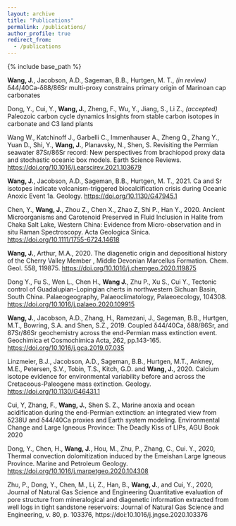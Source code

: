 ```yaml
---
layout: archive
title: "Publications"
permalink: /publications/
author_profile: true
redirect_from:
  - /publications
---
```

{% include base_path %}

**Wang, J.**, Jacobson, A.D., Sageman, B.B., Hurtgen, M. T., *(in review)* δ44/40Ca-δ88/86Sr multi-proxy constrains primary origin of Marinoan cap carbonates

Dong, Y., Cui, Y., **Wang, J.**, Zheng, F., Wu, Y., Jiang, S., Li Z., *(accepted)* Paleozoic carbon cycle dynamics Insights from stable carbon isotopes in carbonate and C3 land plants

Wang W., Katchinoff J., Garbelli C., Immenhauser A., Zheng Q., Zhang Y., Yuan D., Shi, Y., **Wang, J.**, Planavsky, N., Shen, S. Revisiting the Permian seawater 87Sr/86Sr record: New perspectives from brachiopod proxy data and stochastic oceanic box models. Earth Science Reviews. https://doi.org/10.1016/j.earscirev.2021.103679

**Wang, J.**, Jacobson, A.D., Sageman, B.B., Hurtgen, M. T., 2021. Ca and Sr isotopes indicate volcanism-triggered biocalcification crisis during Oceanic Anoxic Event 1a. Geology. https://doi.org/10.1130/G47945.1

Chen, Y., **Wang, J.**, Zhou Z., Chen X., Zhao Z, Shi P., Han Y., 2020. Ancient Microorganisms and Carotenoid Preserved in Fluid Inclusion in Halite from Chaka Salt Lake, Western China: Evidence from Micro-observation and in situ Raman Spectroscopy. Acta Geologica Sinica.  https://doi.org/10.1111/1755-6724.14618

**Wang, J.**, Arthur, M.A., 2020. The diagenetic origin and depositional history of the Cherry Valley Member , Middle Devonian Marcellus Formation. Chem. Geol. 558, 119875. https://doi.org/10.1016/j.chemgeo.2020.119875

Dong Y., Fu S., Wen L., Chen H., **Wang J.**, Zhu P., Xu S., Cui Y., Tectonic control of Guadalupian-Lopingian cherts in northwestern Sichuan Basin, South China. Palaeogeography, Palaeoclimatology, Palaeoecology, 104308. https://doi.org/10.1016/j.palaeo.2020.109915

**Wang, J.**, Jacobson, A.D., Zhang, H., Ramezani, J., Sageman, B.B., Hurtgen, M.T., Bowring, S.A. and Shen, S.Z., 2019. Coupled δ44/40Ca, δ88/86Sr, and 87Sr/86Sr geochemistry across the end-Permian mass extinction event. Geochimica et Cosmochimica Acta, 262, pp.143-165. https://doi.org/10.1016/j.gca.2019.07.035

Linzmeier, B.J., Jacobson, A.D., Sageman, B.B., Hurtgen, M.T., Ankney, M.E., Petersen, S.V., Tobin, T.S., Kitch, G.D. and **Wang, J.**, 2020. Calcium isotope evidence for environmental variability before and across the Cretaceous-Paleogene mass extinction. Geology. https://doi.org/10.1130/G46431.1

Cui, Y, Zhang, F., **Wang, J.**, Shen S. Z., Marine anoxia and ocean acidification during the end-Permian extinction: an integrated view from δ238U and δ44/40Ca proxies and Earth system modeling. Environmental Change and Large Igneous Province: The Deadly Kiss of LIPs, AGU Book 2020

Dong, Y., Chen, H., **Wang, J.**, Hou, M., Zhu, P., Zhang, C., Cui. Y., 2020, Thermal convection dolomitization induced by the Emeishan Large Igneous Province. Marine and Petroleum Geology.  https://doi.org/10.1016/j.marpetgeo.2020.104308

Zhu, P., Dong, Y., Chen, M., Li, Z., Han, B., **Wang, J.**, and Cui, Y., 2020, Journal of Natural Gas Science and Engineering Quantitative evaluation of pore structure from mineralogical and diagenetic information extracted from well logs in tight sandstone reservoirs: Journal of Natural Gas Science and Engineering, v. 80, p. 103376, https://doi:10.1016/j.jngse.2020.103376
